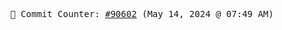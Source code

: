 <p align="center">
    <samp>
        📮 Commit Counter: <a href="https://github.com/Javascript-void0/Javascript-void0/commits/main">#90602</a> (May 14, 2024 @ 07:49 AM)
    </samp>
</p>